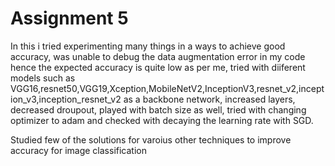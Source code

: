 # Assignment 5

In this i tried experimenting many things in a ways to achieve good accuracy, was unable to debug the data augmentation error in my code hence the expected accuracy is quite low as per me, tried with diiferent models such as VGG16,resnet50,VGG19,Xception,MobileNetV2,InceptionV3,resnet_v2,inception_v3,inception_resnet_v2 as a backbone network, increased layers, decreased droupout, played with batch size as well, tried with changing optimizer to adam and checked with decaying the learning rate with SGD.

Studied few of the solutions for varoius other techniques to improve accuracy for image classification

